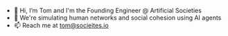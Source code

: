 - 👋 Hi, I’m Tom and I'm the Founding Engineer @ Artificial Societies
- 👀 We're simulating human networks and social cohesion using AI agents
- 📫 Reach me at tom@socieites.io
